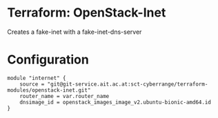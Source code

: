 # Terraform: OpenStack-Inet

Creates a fake-inet with a fake-inet-dns-server

# Configuration

```
module "internet" {
	source = "git@git-service.ait.ac.at:sct-cyberrange/terraform-modules/openstack-inet.git"
	router_name = var.router_name
	dnsimage_id = openstack_images_image_v2.ubuntu-bionic-amd64.id
}
```

